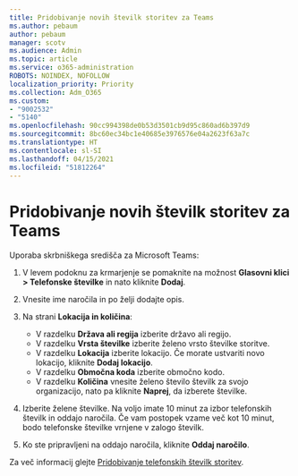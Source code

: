 ```yaml
---
title: Pridobivanje novih številk storitev za Teams
ms.author: pebaum
author: pebaum
manager: scotv
ms.audience: Admin
ms.topic: article
ms.service: o365-administration
ROBOTS: NOINDEX, NOFOLLOW
localization_priority: Priority
ms.collection: Adm_O365
ms.custom:
- "9002532"
- "5140"
ms.openlocfilehash: 90cc994398de0b53d3501cb9d95c860ad6b397d9
ms.sourcegitcommit: 8bc60ec34bc1e40685e3976576e04a2623f63a7c
ms.translationtype: HT
ms.contentlocale: sl-SI
ms.lasthandoff: 04/15/2021
ms.locfileid: "51812264"
---
```

# <a name="get-new-service-numbers-for-teams"></a>Pridobivanje novih številk storitev za Teams

Uporaba skrbniškega središča za Microsoft Teams:

1. V levem podoknu za krmarjenje se pomaknite na možnost **Glasovni klici > Telefonske številke** in nato kliknite **Dodaj**.
2. Vnesite ime naročila in po želji dodajte opis.
3. Na strani **Lokacija in količina**:

    - V razdelku **Država ali regija** izberite državo ali regijo.
    - V razdelku **Vrsta številke** izberite želeno vrsto številke storitve.
    - V razdelku **Lokacija** izberite lokacijo. Če morate ustvariti novo lokacijo, kliknite **Dodaj lokacijo**.
    - V razdelku **Območna koda** izberite območno kodo.
    - V razdelku **Količina** vnesite želeno število številk za svojo organizacijo, nato pa kliknite **Naprej**, da izberete številke.
    
4. Izberite želene številke. Na voljo imate 10 minut za izbor telefonskih številk in oddajo naročila. Če vam postopek vzame več kot 10 minut, bodo telefonske številke vrnjene v zalogo številk.
5. Ko ste pripravljeni na oddajo naročila, kliknite **Oddaj naročilo**.

Za več informacij glejte [Pridobivanje telefonskih številk storitev](https://docs.microsoft.com/microsoftteams/getting-service-phone-numbers).

